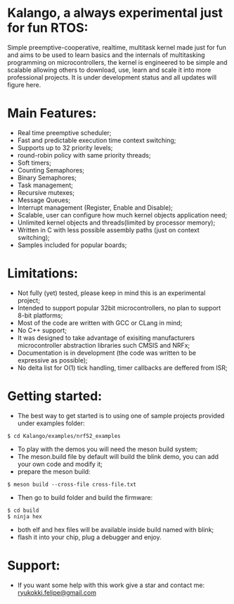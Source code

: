 # Kalango, a always experimental just for fun RTOS:
Simple preemptive-cooperative, realtime, multitask kernel made just for fun and aims to be used
to learn basics and the internals of multitasking programming on microcontrollers, the kernel
is engineered to be simple and scalable allowing others to download, use, learn and scale it
into more professional projects. It is under development status and all updates will
figure here.

# Main Features:
- Real time preemptive scheduler;
- Fast and predictable execution time context switching;
- Supports up to 32 priority levels;
- round-robin policy with same priority threads;
- Soft timers;
- Counting Semaphores;
- Binary Semaphores;
- Task management;
- Recursive mutexes;
- Message Queues;
- Interrupt management (Register, Enable and Disable);
- Scalable, user can configure how much kernel objects application need;
- Unlimited kernel objects and threads(limited by processor memory);
- Written in C with less possible assembly paths (just on context switching);
- Samples included for popular boards;

# Limitations:
- Not fully (yet) tested, please keep in mind this is an experimental project;
- Intended to support popular 32bit microcontrollers, no plan to support 8-bit platforms;
- Most of the code are written with GCC or CLang in mind;
- No C++ support;
- It was designed to take advantage of exisiting manufacturers microcontroller abstraction libraries
such CMSIS and NRFx;
- Documentation is in development (the code was written to be expressive as possible);
- No delta list for O(1) tick handling, timer callbacks are deffered from ISR;

# Getting started:
- The best way to get started is to using one of sample projects provided under examples folder:
 ```
 $ cd Kalango/examples/nrf52_examples
 ```
 - To play with the demos you will need the meson build system;
 - The meson.build file by default will build the blink demo, you can add your own code and modify it;
 - prepare the meson build:
 ```
 $ meson build --cross-file cross-file.txt
 ```
 - Then go to build folder and build the firmware:
 ```
 $ cd build
 $ ninja hex
 ```
 - both elf and hex files will be available inside build named with blink;
 - flash it into your chip, plug a debugger and enjoy.

# Support:
- If you want some help with this work give a star and contact me: ryukokki.felipe@gmail.com




